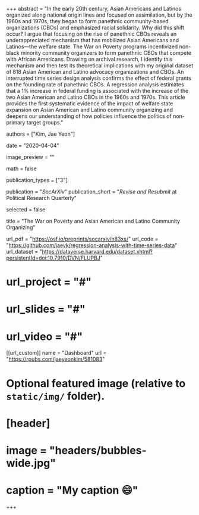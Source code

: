 +++
abstract = "In the early 20th century, Asian Americans and Latinos organized along national origin lines and focused on assimilation, but by the 1960s and 1970s, they began to form panethnic community-based organizations (CBOs) and emphasized racial solidarity. Why did this shift occur? I argue that focusing on the rise of panethnic CBOs reveals an underappreciated mechanism that has mobilized Asian Americans and Latinos—the welfare state. The War on Poverty programs incentivized non-black minority community organizers to form panethnic CBOs that compete with African Americans. Drawing on archival research, I identify this mechanism and then test its theoretical implications with my original dataset of 818 Asian American and Latino advocacy organizations and CBOs. An interrupted time series design analysis confirms the effect of federal grants on the founding rate of panethnic CBOs. A regression analysis estimates that a 1% increase in federal funding is associated with the increase of the two Asian American and Latino CBOs in the 1960s and 1970s. This article provides the first systematic evidence of the impact of welfare state expansion on Asian American and Latino community organizing and deepens our understanding of how policies influence the politics of non-primary target groups."

authors = ["Kim, Jae Yeon"]

date = "2020-04-04"

image_preview = ""

math = false

publication_types = ["3"]

publication = "*SocArXiv*"
publication_short = "*Revise and Resubmit* at Political Research Quarterly"

selected = false

title = "The War on Poverty and Asian American and Latino Community Organizing"

url_pdf = "https://osf.io/preprints/socarxiv/n83xs/"
url_code = "https://github.com/jaeyk/regression-analysis-with-time-series-data"
url_dataset = "https://dataverse.harvard.edu/dataset.xhtml?persistentId=doi:10.7910/DVN/FLUPBJ"
# url_project = "#"
# url_slides = "#"
# url_video = "#"

[[url_custom]]
name = "Dashboard"
url = "https://rpubs.com/jaeyeonkim/581083"

# Optional featured image (relative to `static/img/` folder).
# [header]
# image = "headers/bubbles-wide.jpg"
# caption = "My caption :smile:"

+++

<!-- More detail can easily be written here using *Markdown* and $\rm \LaTeX$ math code. -->
